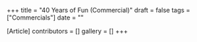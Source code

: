+++
title = "40 Years of Fun (Commercial)"
draft = false
tags = ["Commercials"]
date = ""

[Article]
contributors = []
gallery = []
+++